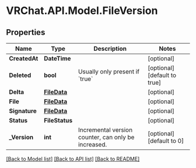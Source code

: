 # VRChat.API.Model.FileVersion

## Properties

Name | Type | Description | Notes
------------ | ------------- | ------------- | -------------
**CreatedAt** | **DateTime** |  | [optional] 
**Deleted** | **bool** | Usually only present if &#x60;true&#x60; | [optional] [default to true]
**Delta** | [**FileData**](FileData.md) |  | [optional] 
**File** | [**FileData**](FileData.md) |  | [optional] 
**Signature** | [**FileData**](FileData.md) |  | [optional] 
**Status** | **FileStatus** |  | [optional] 
**_Version** | **int** | Incremental version counter, can only be increased. | [optional] [default to 0]

[[Back to Model list]](../README.md#documentation-for-models) [[Back to API list]](../README.md#documentation-for-api-endpoints) [[Back to README]](../README.md)

